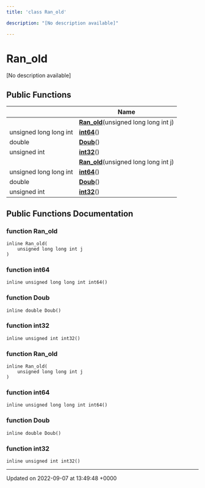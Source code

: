 ```yaml
---
title: 'class Ran_old'

description: "[No description available]"

---
```


# Ran_old





[No description available]

## Public Functions

|                | Name           |
| -------------- | -------------- |
| | **[Ran_old](/documentation/code/classes/classran__old/#function-ran-old)**(unsigned long long int j) |
| unsigned long long int | **[int64](/documentation/code/classes/classran__old/#function-int64)**() |
| double | **[Doub](/documentation/code/classes/classran__old/#function-doub)**() |
| unsigned int | **[int32](/documentation/code/classes/classran__old/#function-int32)**() |
| | **[Ran_old](/documentation/code/classes/classran__old/#function-ran-old)**(unsigned long long int j) |
| unsigned long long int | **[int64](/documentation/code/classes/classran__old/#function-int64)**() |
| double | **[Doub](/documentation/code/classes/classran__old/#function-doub)**() |
| unsigned int | **[int32](/documentation/code/classes/classran__old/#function-int32)**() |

## Public Functions Documentation

### function Ran_old

```
inline Ran_old(
    unsigned long long int j
)
```


### function int64

```
inline unsigned long long int int64()
```


### function Doub

```
inline double Doub()
```


### function int32

```
inline unsigned int int32()
```


### function Ran_old

```
inline Ran_old(
    unsigned long long int j
)
```


### function int64

```
inline unsigned long long int int64()
```


### function Doub

```
inline double Doub()
```


### function int32

```
inline unsigned int int32()
```


-------------------------------

Updated on 2022-09-07 at 13:49:48 +0000